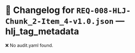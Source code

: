 # 📝 Changelog for `REQ-008-HLJ-Chunk_2-Item_4-v1.0.json` — **hlj_tag_metadata**

❌ No audit.yaml found.
